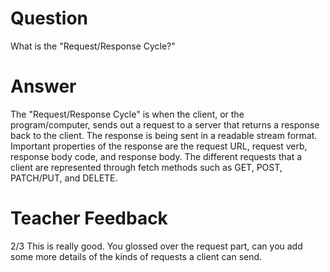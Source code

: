 # Question

What is the "Request/Response Cycle?"

# Answer

The "Request/Response Cycle" is when the client, or the program/computer, sends out a request to a server that returns a response back to the client. The response is being sent in a readable stream format. Important properties of the response are the request URL, request verb, response body code, and response body. The different requests that a client are represented through fetch methods such as GET, POST, PATCH/PUT, and DELETE.

# Teacher Feedback
2/3
This is really good. You glossed over the request part, can you add some more details of the kinds of requests a client can send.
